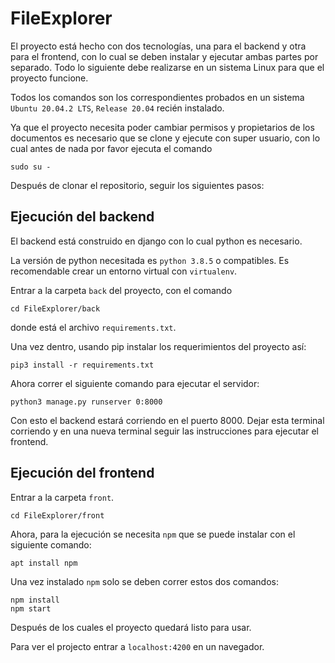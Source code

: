 # FileExplorer

El proyecto está hecho con dos tecnologías, una para el backend y otra para el frontend, con lo cual se deben instalar y ejecutar ambas partes por separado.
Todo lo siguiente debe realizarse en un sistema Linux para que el proyecto funcione.

Todos los comandos son los correspondientes probados en un sistema `Ubuntu 20.04.2 LTS`, `Release 20.04` recién instalado.

Ya que el proyecto necesita poder cambiar permisos y propietarios de los documentos es necesario que se clone y ejecute con super usuario, con lo cual antes de nada por favor ejecuta el comando 

```
sudo su -
```

Después de clonar el repositorio, seguir los siguientes pasos:

## Ejecución del backend

El backend está construido en django con lo cual python es necesario.

La versión de python necesitada es `python 3.8.5` o compatibles. Es recomendable crear un entorno virtual con `virtualenv`.

Entrar a la carpeta `back` del proyecto, con el comando
```
cd FileExplorer/back
```
donde está el archivo `requirements.txt`.

Una vez dentro, usando pip instalar los requerimientos del proyecto así:

```
pip3 install -r requirements.txt
```

Ahora correr el siguiente comando para ejecutar el servidor:

```
python3 manage.py runserver 0:8000
```

Con esto el backend estará corriendo en el puerto 8000. Dejar esta terminal corriendo y en una nueva terminal seguir las instrucciones para ejecutar el frontend.

## Ejecución del frontend

Entrar a la carpeta `front`.
```
cd FileExplorer/front
```

Ahora, para la ejecución se necesita `npm` que se puede instalar con el siguiente comando:
```
apt install npm
```

Una vez instalado `npm` solo se deben correr estos dos comandos:
```
npm install
npm start
```

Después de los cuales el proyecto quedará listo para usar.

Para ver el projecto entrar a `localhost:4200` en un navegador.
